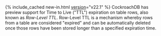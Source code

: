 {% include_cached new-in.html [version](cluster-settings.html#setting-version)="v22.1" %} CockroachDB has preview support for Time to Live ("TTL") expiration on table rows, also known as _Row-Level TTL_. Row-Level TTL is a mechanism whereby rows from a table are considered "expired" and can be automatically deleted once those rows have been stored longer than a specified expiration time.
